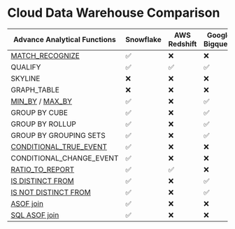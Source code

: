 # Cloud Data Warehouse Comparison

|Advance Analytical Functions                                                           |Snowflake   |AWS Redshift|Google Bigquery|Databricks |Oracle|Exasol|
|-----------------------------------------------------------------------------------|------------|------------|---------------|-----------|------|------|
|[MATCH_RECOGNIZE](https://qosf.com/applied-overview-of-MATCH_RECOGNIZE-clause.html)|✅          |❌          |❌             |❌        |✅    |❌    |
|QUALIFY                                                                            |✅          |✅          |✅             |✅        |✅    |✅    |
|SKYLINE                                                                            |❌          |❌          |❌             |❌        |❌    |✅    |
|GRAPH_TABLE                                                                        |❌          |❌          |❌             |❌        |✅    |❌    |
|[MIN_BY](https://qosf.com/min_by.html) / [MAX_BY](https://qosf.com/max_by.html)    |✅          |❌          |✅             |✅        |❌    |❌    |
|GROUP BY CUBE                                                                      |✅          |❌          |✅             |✅        |✅    |✅    |
|GROUP BY ROLLUP                                                                    |✅          |❌          |✅             |✅        |✅    |✅    |
|GROUP BY GROUPING SETS                                                             |✅          |❌          |✅             |✅        |✅    |✅    |
|[CONDITIONAL_TRUE_EVENT](https://qosf.com/conditional_true_event.html)             |✅          |❌          |❌             |❌        |❌    |❌    |
|CONDITIONAL_CHANGE_EVENT                                                           |✅          |❌          |❌             |❌        |❌    |❌    |
|[RATIO_TO_REPORT](https://qosf.com/ratio_to_report.html)                           |✅          |✅          |❌             |❌        |✅    |✅    |
|[IS DISTINCT FROM](https://qosf.com/null-safe-comparison-in-snowflake-sql.html)    |✅          |❌          |✅             |✅        |❌    |❌    |
|[IS NOT DISTINCT FROM](https://qosf.com/null-safe-comparison-in-snowflake-sql.html)|✅          |❌          |✅             |✅        |❌    |❌    |
|[ASOF join](https://qosf.com/ASOF-join.html)                                       |✅          |❌          |❌             |❌        |❌    |❌    |
|[SQL ASOF join](https://qosf.com/ASOF-and-MATCH_CONDITION-join.html)               |✅          |❌          |❌             |❌        |❌    |❌    |
